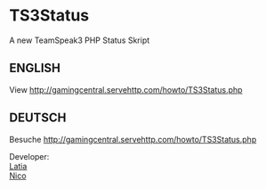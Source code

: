 # TS3Status
A new TeamSpeak3 PHP Status Skript

## ENGLISH
View http://gamingcentral.servehttp.com/howto/TS3Status.php

## DEUTSCH
Besuche http://gamingcentral.servehttp.com/howto/TS3Status.php

Developer:<br>
  <a href=http://facebook.com/inadsab>Latia</a><br>
  <a href=http://facebook.com/nico.erler>Nico</a>
